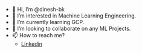 - 👋 Hi, I’m @dinesh-bk
- 👀 I’m interested in Machine Learning Engineering.
- 🌱 I’m currently learning GCP.
- 💞️ I’m looking to collaborate on any ML Projects. 
- 📫 How to reach me?
  - [Linkedin](www.linkedin.com/in/dinesh-bishwakarma-6521261a4)

<!---
dinesh-bk/dinesh-bk is a ✨ special ✨ repository because its `README.md` (this file) appears on your GitHub profile.
You can click the Preview link to take a look at your changes.
--->
